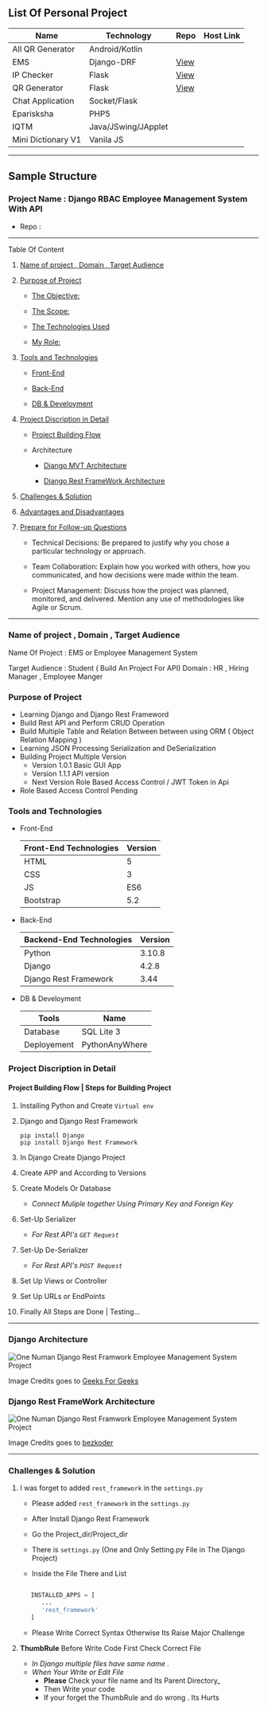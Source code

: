 ## List Of Personal Project

| Name               | Technology          | Repo                           | Host Link |
| ------------------ | ------------------- | ------------------------------ | --------- |
| All QR Generator   | Android/Kotlin      |                                |           |
| EMS                | Django-DRF          | [View](ems/readme.md)          |           |
| IP Checker         | Flask               | [View](ip_checker/readme.md)   |           |
| QR Generator       | Flask               | [View](qr_generator/readme.md) |           |
| Chat Application   | Socket/Flask        |                                |           |
| Eparisksha         | PHP5                |                                |           |
| IQTM               | Java/JSwing/JApplet |                                |           |
| Mini Dictionary V1 | Vanila JS           |                                |           |

---

## Sample Structure

### Project Name : Django RBAC Employee Management System With API

- Repo :

---

Table Of Content

1. [Name of project , Domain , Target Audience](#t1)
2. [Purpose of Project](#t2)

   - [The Objective:](#t2_1)

   - [The Scope:](#t2_2)

   - [The Technologies Used](#t2_3)

   - [My Role:](#t2_4)

3. [Tools and Technologies](#t3)

   - [Front-End](#t3_1)

   - [Back-End](#t3_2)

   - [DB & Develoyment](#t3_3)

4. [Project Discription in Detail](#t4)

   - [Project Building Flow](#t4_1)

   - Architecture

     - [Django MVT Architecture](#t4_2_1)

     - [Django Rest FrameWork Architecture](#t4_2_2)

5. [Challenges & Solution](#t6)

6. [Advantages and Disadvantages](#t7)

7. [Prepare for Follow-up Questions](#t8)

   - Technical Decisions: Be prepared to justify why you chose a particular technology or approach.

   - Team Collaboration: Explain how you worked with others, how you communicated, and how decisions were made within the team.

   - Project Management: Discuss how the project was planned, monitored, and delivered. Mention any use of methodologies like Agile or Scrum.

---

### Name of project , Domain , Target Audience

<a name='t1'></a>
Name Of Project : EMS or Employee Management System

Target Audience : Student ( Build An Project For API)
Domain : HR , Hiring Manager , Employee Manger

### Purpose of Project

<a name='t2'></a>

- Learning Django and Django Rest Frameword
- Build Rest API and Perform CRUD Operation
- Build Multiple Table and Relation Between between using ORM ( Object Relation Mapping )
- Learning JSON Processing Serialization and DeSerialization
- Building Project Multiple Version
  - Version 1.0.1 Basic GUI App
  - Version 1.1.1 API version
  - Next Version Role Based Access Control / JWT Token in Api
- Role Based Access Control Pending

### Tools and Technologies

<a name='t3'></a>

- Front-End
  <a name='t3_1'></a>

  | Front-End Technologies | Version |
  | ---------------------- | ------- |
  | HTML                   | 5       |
  | CSS                    | 3       |
  | JS                     | ES6     |
  | Bootstrap              | 5.2     |

- Back-End
  <a name='t3_2'></a>

  | Backend-End Technologies | Version |
  | ------------------------ | ------- |
  | Python                   | 3.10.8  |
  | Django                   | 4.2.8   |
  | Django Rest Framework    | 3.44    |

- DB & Develoyment
  <a name='t3_3'></a>

  | Tools       | Name           |
  | ----------- | -------------- |
  | Database    | SQL Lite 3     |
  | Deployement | PythonAnyWhere |

### Project Discription in Detail

<a name='t4'></a>

#### Project Building Flow | Steps for Building Project

1. Installing Python and Create `Virtual env`

1. Django and Django Rest Framework

   ```
   pip install Django
   pip install Django Rest Framework
   ```

1. In Django Create Django Project

1. Create APP and According to Versions

1. Create Models Or Database

   - _Connect Muliple together Using Primary Key and Foreign Key_

1. Set-Up Serializer

   - _For Rest API's `GET Request`_

1. Set-Up De-Serializer

   - _For Rest API's `POST Request`_

1. Set Up Views or Controller

1. Set Up URLs or EndPoints

1. Finally All Steps are Done | Testing...

---

### Django Architecture

<a name='t4_2_1'></a>

![One Numan  Django Rest Framwork  Employee Management System Project](./assets/django_flow.png)

Image Credits goes to [Geeks For Geeks](https://www.geeksforgeeks.org/django-rest-api-crud-with-drf/)

### Django Rest FrameWork Architecture

<a name='t4_2_2'></a>

![One Numan  Django Rest Framwork  Employee Management System Project](./assets/django_rest_framwork.png)

Image Credits goes to [bezkoder](https://www.bezkoder.com/django-rest-api/)

---

### Challenges & Solution

<a name='t5'></a>

1. I was forget to added `rest_framework` in the `settings.py`

   - Please added `rest_framework` in the `settings.py`

   - After Install Django Rest Framework

   - Go the Project_dir/Project_dir
   - There is `settings.py` (One and Only Setting.py File in The Django Project)
   - Inside the File There and List

   ```python

      INSTALLED_APPS = [
         ...
         'rest_framework'
      ]
   ```

   - Please Write Correct Syntax Otherwise Its Raise Major Challenge

2. **ThumbRule** Before Write Code First Check Correct File
   - _In Django multiple files have same name ._
   - _When Your Write or Edit File_
     - **Please** Check your file name and Its Parent Directory\_
     - Then Write your code
     - If your forget the ThumbRule and do wrong . Its Hurts
